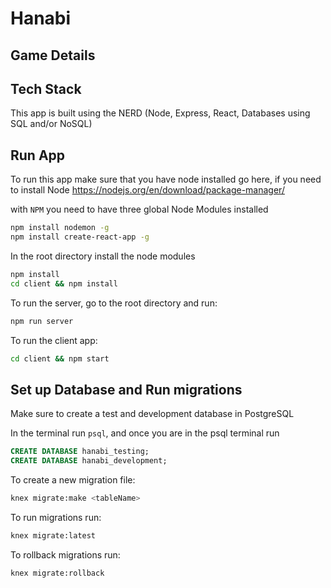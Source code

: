 # Hanabi

## Game Details

<!-- Details of the game will go here -->

## Tech Stack

This app is built using the NERD (Node, Express, React, Databases using SQL and/or NoSQL)

## Run App  

To run this app make sure that you have node installed go here, if you need to install Node https://nodejs.org/en/download/package-manager/

with `NPM` you need to have three global Node Modules installed

```bash
npm install nodemon -g
npm install create-react-app -g
```

In the root directory install the node modules

```bash
npm install
cd client && npm install
```

To run the server, go to the root directory and run:

```bash
npm run server
```

To run the client app:

```bash
cd client && npm start
```

## Set up Database and Run migrations

Make sure to create a test and development database in PostgreSQL

In the terminal run `psql`, and once you are in the psql terminal run

```SQL
CREATE DATABASE hanabi_testing;
CREATE DATABASE hanabi_development;
```

To create a new migration file:

```bash
knex migrate:make <tableName>
```

To run migrations run:

```bash
knex migrate:latest
```

To rollback migrations run:

```bash
knex migrate:rollback
```
